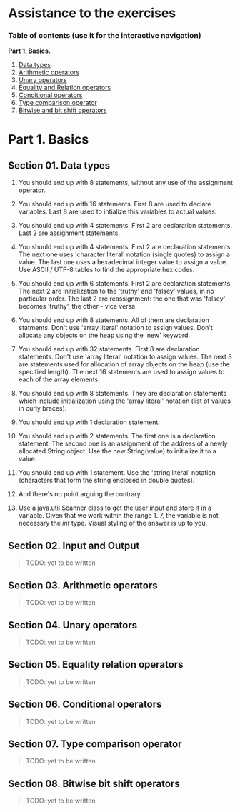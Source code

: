 # Assistance to the exercises

### Table of contents (use it for the interactive navigation)

**[Part 1. Basics.](#part-1-basics)**

1. [Data types](#section-01-data-types)
2. [Arithmetic operators](#section-02-arithmetic-operators)
3. [Unary operators](#section-03-unary-operators)
4. [Equality and Relation operators](#section-04-equality-relation-operators)
5. [Conditional operators](#section-05-conditional-operators)
6. [Type comparison operator](#section-06-type-comparison-operator)
7. [Bitwise and bit shift operators](#section-07-bitwise-bit-shift-operators)

# Part 1. Basics

## Section 01. Data types

1. You should end up with 8 statements, without any use of the assignment operator.

2. You should end up with 16 statements. First 8 are used to declare variables. Last 8 are used to intialize this variables to actual values.

3. You should end up with 4 statements. First 2 are declaration statements. Last 2 are assignment statements.

4. You should end up with 4 statements. First 2 are declaration statements. The next one uses 'character literal' notation (single quotes) to assign a value. The last one uses a hexadecimal integer value to assign a value. Use ASCII / UTF-8 tables to find the appropriate hex codes.

5. You should end up with 6 statements. First 2 are declaration statements. The next 2 are initialization to the 'truthy' and 'falsey' values, in no particular order. The last 2 are reassignment: the one that was 'falsey' becomes 'truthy', the other - vice versa.

6. You should end up with 8 statements. All of them are declaration statments. Don't use 'array literal' notation to assign values. Don't allocate any objects on the heap using the 'new' keyword.

7. You should end up with 32 statements. First 8 are declaration statements. Don't use 'array literal' notation to assign values. The next 8 are statements used for allocation of array objects on the heap (use the specified length). The next 16 statements are used to assign values to each of the array elements.

8. You should end up with 8 statements. They are declaration statements which include initialization using the 'array literal' notation (list of values in curly braces).

9. You should end up with 1 declaration statement.

10. You should end up with 2 statements. The first one is a declaration statement. The second one is an assignment of the address of a newly allocated String object. Use the new String(value) to initialize it to a value.

11. You should end up with 1 statement. Use the 'string literal' notation (characters that form the string enclosed in double quotes).

12. And there's no point arguing the contrary.

13. Use a java.util.Scanner class to get the user input and store it in a variable. Given that we work within the range 1..7, the variable is not necessary the _int_ type. Visual styling of the answer is up to you.

## Section 02. Input and Output

> TODO: yet to be written

## Section 03. Arithmetic operators

> TODO: yet to be written

## Section 04. Unary operators

> TODO: yet to be written

## Section 05. Equality relation operators

> TODO: yet to be written

## Section 06. Conditional operators

> TODO: yet to be written

## Section 07. Type comparison operator

> TODO: yet to be written

## Section 08. Bitwise bit shift operators

> TODO: yet to be written
